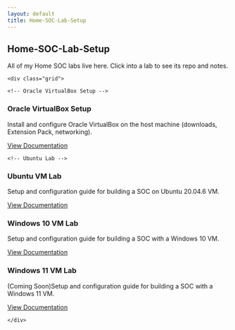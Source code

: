 ```yaml
---
layout: default
title: Home-SOC-Lab-Setup
---
```


<section class="section">
  <div class="container">
    <h2>Home-SOC-Lab-Setup</h2>
    <p>All of my Home SOC labs live here. Click into a lab to see its repo and notes.</p>

    <div class="grid">

    <!-- Oracle VirtualBox Setup -->
<article class="card">
  <div class="body">
    <h3>Oracle VirtualBox Setup</h3>
    <p>Install and configure Oracle VirtualBox on the host machine (downloads, Extension Pack, networking).</p>
    <div class="actions">
      <a class="btn btn-primary" href="/projects/oracle-virtualbox-setup.html">View Documentation</a>
    </div>
  </div>
</article>

    <!-- Ubuntu Lab -->
<article class="card">
  <div class="body">
    <h3>Ubuntu VM Lab</h3>
    <p>Setup and configuration guide for building a SOC on Ubuntu 20.04.6 VM.</p>
    <div class="actions">
      <a class="btn btn-primary" href="/projects/ubuntu-lab.html">View Documentation</a>
    </div>
  </div>
</article>

<!-- Windows 10 Lab -->
<article class="card">
  <div class="body">
    <h3>Windows 10 VM Lab</h3>
    <p>Setup and configuration guide for building a SOC with a Windows 10 VM.</p>
    <div class="actions">
      <a class="btn btn-primary" href="/projects/windows10-lab.html">View Documentation</a>
    </div>
  </div>
</article>


  <!-- Windows 11 Lab -->
  <article class="card">
        <div class="body">
          <h3>Windows 11 VM Lab</h3>
          <p>(Coming Soon)Setup and configuration guide for building a SOC with a Windows 11 VM.</p>
          <div class="actions">
            <a class="btn btn-primary" href="windows11-lab.html">View Documentation</a>
          </div>
        </div>
      </article>
      

    </div>
  </div>
</section>
